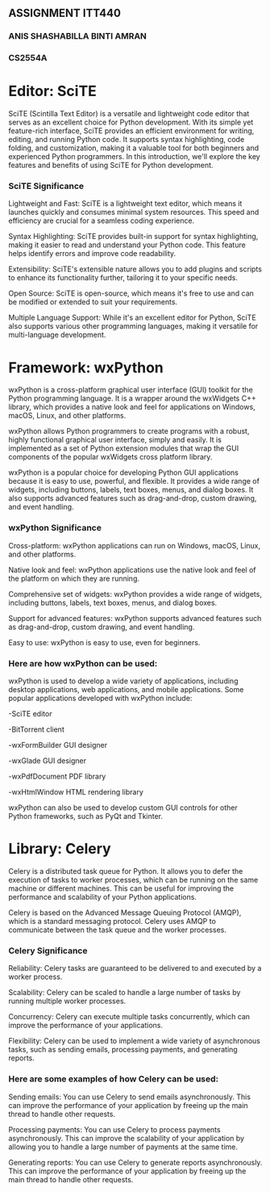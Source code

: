 ## ASSIGNMENT ITT440
### ANIS SHASHABILLA BINTI AMRAN
### CS2554A

# Editor: SciTE
SciTE (Scintilla Text Editor) is a versatile and lightweight code editor that serves as an excellent choice for Python development. With its simple yet feature-rich interface, SciTE provides an efficient environment for writing, editing, and running Python code. It supports syntax highlighting, code folding, and customization, making it a valuable tool for both beginners and experienced Python programmers. In this introduction, we'll explore the key features and benefits of using SciTE for Python development.

### SciTE Significance

Lightweight and Fast: SciTE is a lightweight text editor, which means it launches quickly and consumes minimal system resources. This speed and efficiency are crucial for a seamless coding experience.

Syntax Highlighting: SciTE provides built-in support for syntax highlighting, making it easier to read and understand your Python code. This feature helps identify errors and improve code readability.

Extensibility: SciTE's extensible nature allows you to add plugins and scripts to enhance its functionality further, tailoring it to your specific needs.

Open Source: SciTE is open-source, which means it's free to use and can be modified or extended to suit your requirements.

Multiple Language Support: While it's an excellent editor for Python, SciTE also supports various other programming languages, making it versatile for multi-language development.




# Framework: wxPython

wxPython is a cross-platform graphical user interface (GUI) toolkit for the Python programming language. It is a wrapper around the wxWidgets C++ library, which provides a native look and feel for applications on Windows, macOS, Linux, and other platforms.

wxPython allows Python programmers to create programs with a robust, highly functional graphical user interface, simply and easily. It is implemented as a set of Python extension modules that wrap the GUI components of the popular wxWidgets cross platform library.

wxPython is a popular choice for developing Python GUI applications because it is easy to use, powerful, and flexible. It provides a wide range of widgets, including buttons, labels, text boxes, menus, and dialog boxes. It also supports advanced features such as drag-and-drop, custom drawing, and event handling.

### wxPython Significance

Cross-platform: wxPython applications can run on Windows, macOS, Linux, and other platforms.

Native look and feel: wxPython applications use the native look and feel of the platform on which they are running.

Comprehensive set of widgets: wxPython provides a wide range of widgets, including buttons, labels, text boxes, menus, and dialog boxes.

Support for advanced features: wxPython supports advanced features such as drag-and-drop, custom drawing, and event handling.

Easy to use: wxPython is easy to use, even for beginners.

### Here are how wxPython can be used:

wxPython is used to develop a wide variety of applications, including desktop applications, web applications, and mobile applications. Some popular applications developed with wxPython include:

-SciTE editor

-BitTorrent client

-wxFormBuilder GUI designer

-wxGlade GUI designer

-wxPdfDocument PDF library

-wxHtmlWindow HTML rendering library

wxPython can also be used to develop custom GUI controls for other Python frameworks, such as PyQt and Tkinter.

# Library: Celery

Celery is a distributed task queue for Python. It allows you to defer the execution of tasks to worker processes, which can be running on the same machine or different machines. This can be useful for improving the performance and scalability of your Python applications.

Celery is based on the Advanced Message Queuing Protocol (AMQP), which is a standard messaging protocol. Celery uses AMQP to communicate between the task queue and the worker processes.

### Celery Significance

Reliability: Celery tasks are guaranteed to be delivered to and executed by a worker process.

Scalability: Celery can be scaled to handle a large number of tasks by running multiple worker processes.

Concurrency: Celery can execute multiple tasks concurrently, which can improve the performance of your applications.

Flexibility: Celery can be used to implement a wide variety of asynchronous tasks, such as sending emails, processing payments, and generating reports.

### Here are some examples of how Celery can be used:

Sending emails: You can use Celery to send emails asynchronously. This can improve the performance of your application by freeing up the main thread to handle other requests.

Processing payments: You can use Celery to process payments asynchronously. This can improve the scalability of your application by allowing you to handle a large number of payments at the same time.

Generating reports: You can use Celery to generate reports asynchronously. This can improve the performance of your application by freeing up the main thread to handle other requests.
